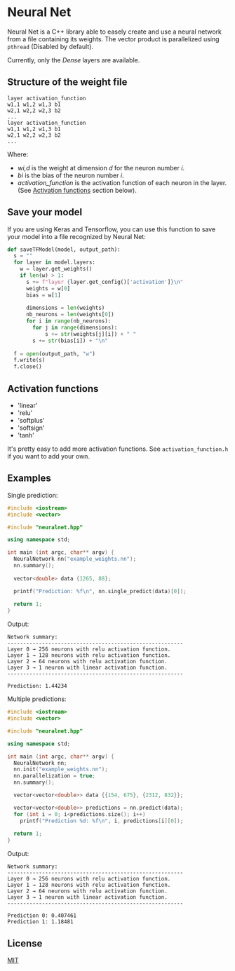 # Neural Net

Neural Net is a C++ library able to easely create and use a neural network from a file containing its weights.
The vector product is parallelized using `pthread` (Disabled by default).

Currently, only the *Dense* layers are available.

## Structure of the weight file

```
layer activation_function
w1,1 w1,2 w1,3 b1
w2,1 w2,2 w2,3 b2
...
layer activation_function
w1,1 w1,2 w1,3 b1
w2,1 w2,2 w2,3 b2
...
```
Where:
+ *wi,d* is the weight at dimension *d* for the neuron number *i*.
+ *bi* is the bias of the neuron number *i*.
+ *activation_function* is the activation function of each neuron in the layer. (See [Activation functions](#activation-functions) section below).

## Save your model
If you are using Keras and Tensorflow, you can use this function to save your model into a file recognized by Neural Net:
```python
def saveTFModel(model, output_path):
  s = ""
  for layer in model.layers:
    w = layer.get_weights()
    if len(w) > 1:
      s += f"layer {layer.get_config()['activation']}\n"
      weights = w[0]
      bias = w[1]
      
      dimensions = len(weights)
      nb_neurons = len(weights[0])
      for i in range(nb_neurons):
        for j in range(dimensions):
        	s += str(weights[j][i]) + " "
      	s += str(bias[i]) + "\n"
        
  f = open(output_path, "w")
  f.write(s)
  f.close()
```

## Activation functions
+ 'linear'
+ 'relu'
+ 'softplus'
+ 'softsign'
+ 'tanh'

It's pretty easy to add more activation functions. See `activation_function.h` if you want to add your own.


## Examples
Single prediction:
```c++
#include <iostream>
#include <vector>

#include "neuralnet.hpp"

using namespace std;

int main (int argc, char** argv) {
  NeuralNetwork nn("example_weights.nn");
  nn.summary();
  
  vector<double> data {1265, 88};

  printf("Prediction: %f\n", nn.single_predict(data)[0]);
	
  return 1;
}
```

Output:
```
Network summary:
--------------------------------------------------------
Layer 0 → 256 neurons with relu activation function.
Layer 1 → 128 neurons with relu activation function.
Layer 2 → 64 neurons with relu activation function.
Layer 3 → 1 neuron with linear activation function.
--------------------------------------------------------

Prediction: 1.44234
```

Multiple predictions:
```c++
#include <iostream>
#include <vector>

#include "neuralnet.hpp"

using namespace std;

int main (int argc, char** argv) {
  NeuralNetwork nn;
  nn.init("example_weights.nn");
  nn.parallelization = true;
  nn.summary();

  vector<vector<double>> data {{154, 675}, {2312, 832}};

  vector<vector<double>> predictions = nn.predict(data);
  for (int i = 0; i<predictions.size(); i++)
    printf("Prediction %d: %f\n", i, predictions[i][0]);
	
  return 1;
}
```

Output:
```
Network summary:
--------------------------------------------------------
Layer 0 → 256 neurons with relu activation function.
Layer 1 → 128 neurons with relu activation function.
Layer 2 → 64 neurons with relu activation function.
Layer 3 → 1 neuron with linear activation function.
--------------------------------------------------------

Prediction 0: 0.407461
Prediction 1: 1.18481
```

## License
[MIT](https://choosealicense.com/licenses/mit/)
